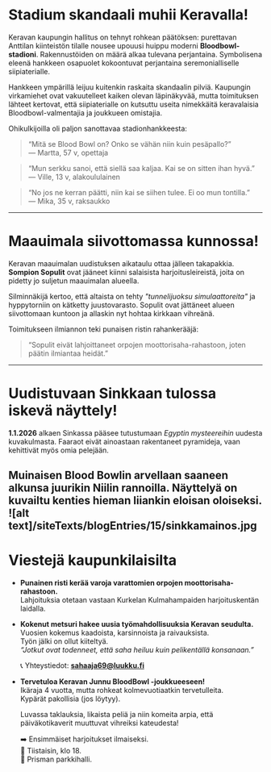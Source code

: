 # Stadium skandaali muhii Keravalla!  

Keravan kaupungin hallitus on tehnyt rohkean päätöksen: purettavan Anttilan kiinteistön tilalle nousee upouusi huippu moderni **Bloodbowl-stadioni**. Rakennustöiden on määrä alkaa tulevana perjantaina. Symbolisena eleenä hankkeen osapuolet kokoontuvat perjantaina seremonialliselle siipiaterialle.  

Hankkeen ympärillä leijuu kuitenkin raskaita skandaalin pilviä. Kaupungin virkamiehet ovat vakuutelleet kaiken olevan läpinäkyvää, mutta toimituksen lähteet kertovat, että siipiaterialle on kutsuttu useita nimekkäitä keravalaisia Bloodbowl-valmentajia ja joukkueen omistajia.  

Ohikulkijoilla oli paljon sanottavaa stadionhankkeesta:  

> “Mitä se Blood Bowl on? Onko se vähän niin kuin pesäpallo?”  
> — Martta, 57 v, opettaja  

> “Mun serkku sanoi, että siellä saa kaljaa. Kai se on sitten ihan hyvä.”  
> — Ville, 13 v, alakoululainen  

> “No jos ne kerran päätti, niin kai se siihen tulee. Ei oo mun tontilla.”  
> — Mika, 35 v, raksaukko  

---

# Maauimala siivottomassa kunnossa!  

Keravan maauimalan uudistuksen aikataulu ottaa jälleen takapakkia. **Sompion Sopulit** ovat jääneet kiinni salaisista harjoitusleireistä, joita on pidetty jo suljetun maauimalan alueella.  

Silminnäkijä kertoo, että altaista on tehty *"tunnelijuoksu simulaattoreita"* ja hyppytorniin on kätketty juustovarasto. Sopulit ovat jättäneet alueen siivottomaan kuntoon ja allaskin nyt hohtaa kirkkaan vihreänä.  

Toimitukseen ilmiannon teki punaisen ristin rahankerääjä:  
> “Sopulit eivät lahjoittaneet orpojen moottorisaha-rahastoon, joten päätin ilmiantaa heidät.”  

---

# Uudistuvaan Sinkkaan tulossa iskevä näyttely!  

**1.1.2026** alkaen Sinkassa pääsee tutustumaan *Egyptin mysteereihin* uudesta kuvakulmasta. Faaraot eivät ainoastaan rakentaneet pyramideja, vaan kehittivät myös omia pelejään.  

Muinaisen Blood Bowlin arvellaan saaneen alkunsa juurikin Niilin rannoilla. Näyttelyä on kuvailtu kenties hieman liiankin eloisan oloiseksi.  
![alt text]/siteTexts/blogEntries/15/sinkkamainos.jpg
---

# Viestejä kaupunkilaisilta  

- **Punainen risti kerää varoja varattomien orpojen moottorisaha-rahastoon.**  
  Lahjoituksia otetaan vastaan Kurkelan Kulmahampaiden harjoituskentän laidalla.  

- **Kokenut metsuri hakee uusia työmahdollisuuksia Keravan seudulta.**  
  Vuosien kokemus kaadoista, karsinnoista ja raivauksista.  
  Työn jälki on ollut kiiteltyä.  
  *“Jotkut ovat todenneet, että saha heiluu kuin pelikentällä konsanaan.”*  

  📞 Yhteystiedot: **sahaaja69@luukku.fi**  

- **Tervetuloa Keravan Junnu BloodBowl -joukkueeseen!**  
  Ikäraja 4 vuotta, mutta rohkeat kolmevuotiaatkin tervetulleita.  
  Kypärät pakollisia (jos löytyy).  

  Luvassa taklauksia, likaista peliä ja niin komeita arpia, että päiväkotikaverit muuttuvat vihreiksi kateudesta!  

  ➡️ Ensimmäiset harjoitukset ilmaiseksi.  
  📅 Tiistaisin, klo 18.  
  📍 Prisman parkkihalli.  
